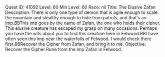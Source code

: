Quest ID: 41092
Level: 60
Min Level: 60
Race: nil
Title: The Elusive Zafan
Description: There is only one type of demon that is agile enough to scale the mountain and stealthy enough to hide from patrols, and that's an Imp.$B$BThis imp goes by the name of Zafan, the one who holds their cipher. This elusive creature has escaped my grasp on many occasions. Perhaps you have the wits about you to find this creature here in Felwood.$B$BI have often seen this imp near the waterfalls of Felwood. I would check there first.$B$BRecover the Cipher from Zafan, and bring it to me.
Objective: Recover the Cipher Rune from the Imp Zafan in Felwood.

